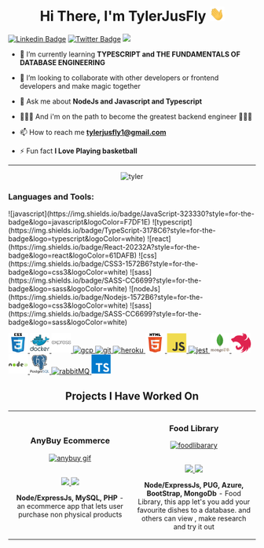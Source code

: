 <h1 align="center"> Hi There, I'm TylerJusFly <img  src="https://raw.githubusercontent.com/ABSphreak/ABSphreak/master/gifs/Hi.gif" width="30px"></h1>


[![Linkedin Badge](https://img.shields.io/badge/-MomohTaiwo-blue?style=for-the-badge&logo=Linkedin&logoColor=white&link=https://www.linkedin.com/in/momoh-taiwo)](https://www.linkedin.com/in/momoh-taiwo) [![Twitter Badge](https://img.shields.io/badge/-@Tyler_Jusfly-1ca0f1?style=for-the-badge&logo=twitter&logoColor=white&link=https://twitter.com/Tyler_Jusfly)](https://twitter.com/Tyler_Jusfly) <a target="_blank" href="mailto:tylerjusfly1@gmail.com"><img src="https://img.shields.io/badge/-TylerJusFly1-D14836?style=for-the-badge&logo=Gmail&logoColor=white"></img></a> 


- 🌱 I’m currently learning **TYPESCRIPT and THE FUNDAMENTALS OF DATABASE ENGINEERING**

- 👯 I’m looking to collaborate with other developers or frontend developers and make magic together

- 💬 Ask me about **NodeJs and Javascript and Typescript**

- 🧙🏽‍♂️ And i'm on the path to become the greatest backend engineer 🧙🏽‍♂️

- 📫 How to reach me **tylerjusfly1@gmail.com**

- ⚡ Fun fact **I Love Playing basketball**

<hr>
<p align="center"><img src="https://github-readme-stats.vercel.app/api/top-langs/?username=tylerjusfly&layout=compact&count_private=true" alt="tyler" /></p>


<h3 align="left">Languages and Tools:</h3>
![javascript](https://img.shields.io/badge/JavaScript-323330?style=for-the-badge&logo=javascript&logoColor=F7DF1E)
![typescript](https://img.shields.io/badge/TypeScript-3178C6?style=for-the-badge&logo=typescript&logoColor=white)
![react](https://img.shields.io/badge/React-20232A?style=for-the-badge&logo=react&logoColor=61DAFB)
![css](https://img.shields.io/badge/CSS3-1572B6?style=for-the-badge&logo=css3&logoColor=white)
![sass](https://img.shields.io/badge/SASS-CC6699?style=for-the-badge&logo=sass&logoColor=white)
![nodeJs](https://img.shields.io/badge/Nodejs-1572B6?style=for-the-badge&logo=css3&logoColor=white)
![sass](https://img.shields.io/badge/SASS-CC6699?style=for-the-badge&logo=sass&logoColor=white)



<p align="left"> <a href="https://www.w3schools.com/css/" target="_blank" rel="noreferrer"> <img src="https://raw.githubusercontent.com/devicons/devicon/master/icons/css3/css3-original-wordmark.svg" alt="css3" width="40" height="40"/> </a> <a href="https://www.docker.com/" target="_blank" rel="noreferrer"> <img src="https://raw.githubusercontent.com/devicons/devicon/master/icons/docker/docker-original-wordmark.svg" alt="docker" width="40" height="40"/> </a> <a href="https://expressjs.com" target="_blank" rel="noreferrer"> <img src="https://raw.githubusercontent.com/devicons/devicon/master/icons/express/express-original-wordmark.svg" alt="express" width="40" height="40"/> </a> <a href="https://cloud.google.com" target="_blank" rel="noreferrer"> <img src="https://www.vectorlogo.zone/logos/google_cloud/google_cloud-icon.svg" alt="gcp" width="40" height="40"/> </a> <a href="https://git-scm.com/" target="_blank" rel="noreferrer"> <img src="https://www.vectorlogo.zone/logos/git-scm/git-scm-icon.svg" alt="git" width="40" height="40"/> </a> <a href="https://heroku.com" target="_blank" rel="noreferrer"> <img src="https://www.vectorlogo.zone/logos/heroku/heroku-icon.svg" alt="heroku" width="40" height="40"/> </a> <a href="https://www.w3.org/html/" target="_blank" rel="noreferrer"> <img src="https://raw.githubusercontent.com/devicons/devicon/master/icons/html5/html5-original-wordmark.svg" alt="html5" width="40" height="40"/> </a> <a href="https://developer.mozilla.org/en-US/docs/Web/JavaScript" target="_blank" rel="noreferrer"> <img src="https://raw.githubusercontent.com/devicons/devicon/master/icons/javascript/javascript-original.svg" alt="javascript" width="40" height="40"/> </a> <a href="https://jestjs.io" target="_blank" rel="noreferrer"> <img src="https://www.vectorlogo.zone/logos/jestjsio/jestjsio-icon.svg" alt="jest" width="40" height="40"/> </a> <a href="https://www.mongodb.com/" target="_blank" rel="noreferrer"> <img src="https://raw.githubusercontent.com/devicons/devicon/master/icons/mongodb/mongodb-original-wordmark.svg" alt="mongodb" width="40" height="40"/> </a> <a href="https://nestjs.com/" target="_blank" rel="noreferrer"> <img src="https://raw.githubusercontent.com/devicons/devicon/master/icons/nestjs/nestjs-plain.svg" alt="nestjs" width="40" height="40"/> </a> <a href="https://nodejs.org" target="_blank" rel="noreferrer"> <img src="https://raw.githubusercontent.com/devicons/devicon/master/icons/nodejs/nodejs-original-wordmark.svg" alt="nodejs" width="40" height="40"/> </a> <a href="https://www.postgresql.org" target="_blank" rel="noreferrer"> <img src="https://raw.githubusercontent.com/devicons/devicon/master/icons/postgresql/postgresql-original-wordmark.svg" alt="postgresql" width="40" height="40"/> </a> <a href="https://www.rabbitmq.com" target="_blank" rel="noreferrer"> <img src="https://www.vectorlogo.zone/logos/rabbitmq/rabbitmq-icon.svg" alt="rabbitMQ" width="40" height="40"/> </a> <a href="https://www.typescriptlang.org/" target="_blank" rel="noreferrer"> <img src="https://raw.githubusercontent.com/devicons/devicon/master/icons/typescript/typescript-original.svg" alt="typescript" width="40" height="40"/> </a> </p>

<h2 align="center" color="white">Projects I Have Worked On</h2>
<div align="center">
	<table>
		<tr>
		<td width="40%">
			<h3 align="center" color="white">AnyBuy Ecommerce</h2>
				<div align="center" > 
					<a href="https://anyby.herokuapp.com/">
						<img src="https://user-images.githubusercontent.com/53145644/168262555-cf7109fe-b034-4ed0-9ec5-25e7490b059f.gif" alt="anybuy gif" height="200px" />
					</a>
					<br>
					<br>
				<p>
                        <!--repo -->  <a href='#'>
					<img src="https://img.shields.io/badge/Repo-lightgrey?style=for-the-badge&logo=github"/>
				      </a>  
                        <!--live site --> 
					<a href="https://anyby.herokuapp.com/">
						<img src="https://img.shields.io/badge/-live_site-green?style=for-the-badge&color=FE7500"/>
					</a>	
				</p>
				<p><strong>Node/ExpressJs, MySQL, PHP</strong> - an ecommerce app that lets user purchase non physical products</p>
			</div>
		</td>
             <!-- Second tab -->
				<td width="40%">
			<h3 align="center" color="white">Food Library</h2>
				<div align="center" > 
					<a href="https://github.com/tylerjusfly/azure-devto-hackathon">
						<img src="https://user-images.githubusercontent.com/53145644/168263946-8af5dff9-92f6-444f-92b3-a0a0de96f05d.png" alt="foodlibarary" height="200px" />
					</a>
					<br>
					<br>
				<p>
                        <!--repo -->  <a href='https://github.com/tylerjusfly/azure-devto-hackathon'>
					<img src="https://img.shields.io/badge/Repo-lightgrey?style=for-the-badge&logo=github"/>
				      </a>  
                        <!--live site --> 
					<a href="https://food-library-azure.herokuapp.com/">
						<img src="https://img.shields.io/badge/-live_site-green?style=for-the-badge&color=FE7500"/>
					</a>	
				</p>
				<p><strong>Node/ExpressJs, PUG, Azure, BootStrap, MongoDb</strong> - Food Library, this app let's you add your favourite dishes to a database. and others can view , make research and try it out</p>
			</div>
		</td>
	 	<tr>
	</table>
    </div>




<br>

